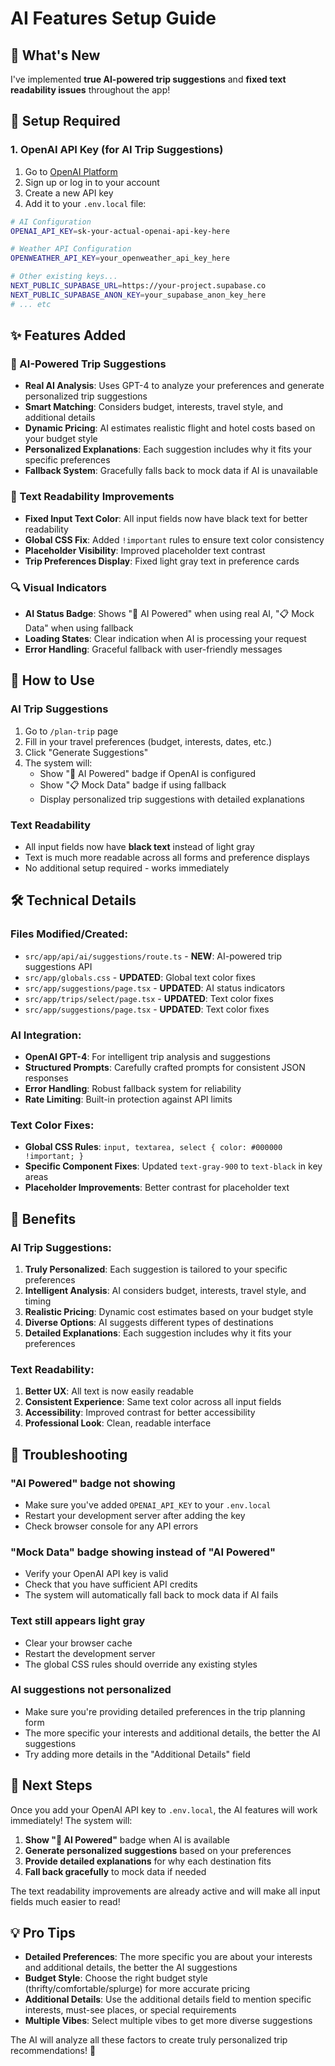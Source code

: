 # AI Features Setup Guide

## 🎯 What's New

I've implemented **true AI-powered trip suggestions** and **fixed text readability issues** throughout the app!

## 🔧 Setup Required

### 1. OpenAI API Key (for AI Trip Suggestions)

1. Go to [OpenAI Platform](https://platform.openai.com/api-keys)
2. Sign up or log in to your account
3. Create a new API key
4. Add it to your `.env.local` file:

```bash
# AI Configuration
OPENAI_API_KEY=sk-your-actual-openai-api-key-here

# Weather API Configuration
OPENWEATHER_API_KEY=your_openweather_api_key_here

# Other existing keys...
NEXT_PUBLIC_SUPABASE_URL=https://your-project.supabase.co
NEXT_PUBLIC_SUPABASE_ANON_KEY=your_supabase_anon_key_here
# ... etc
```

## ✨ Features Added

### 🤖 AI-Powered Trip Suggestions
- **Real AI Analysis**: Uses GPT-4 to analyze your preferences and generate personalized trip suggestions
- **Smart Matching**: Considers budget, interests, travel style, and additional details
- **Dynamic Pricing**: AI estimates realistic flight and hotel costs based on your budget style
- **Personalized Explanations**: Each suggestion includes why it fits your specific preferences
- **Fallback System**: Gracefully falls back to mock data if AI is unavailable

### 🎨 Text Readability Improvements
- **Fixed Input Text Color**: All input fields now have black text for better readability
- **Global CSS Fix**: Added `!important` rules to ensure text color consistency
- **Placeholder Visibility**: Improved placeholder text contrast
- **Trip Preferences Display**: Fixed light gray text in preference cards

### 🔍 Visual Indicators
- **AI Status Badge**: Shows "🤖 AI Powered" when using real AI, "📋 Mock Data" when using fallback
- **Loading States**: Clear indication when AI is processing your request
- **Error Handling**: Graceful fallback with user-friendly messages

## 🚀 How to Use

### AI Trip Suggestions
1. Go to `/plan-trip` page
2. Fill in your travel preferences (budget, interests, dates, etc.)
3. Click "Generate Suggestions"
4. The system will:
   - Show "🤖 AI Powered" badge if OpenAI is configured
   - Show "📋 Mock Data" badge if using fallback
   - Display personalized trip suggestions with detailed explanations

### Text Readability
- All input fields now have **black text** instead of light gray
- Text is much more readable across all forms and preference displays
- No additional setup required - works immediately

## 🛠️ Technical Details

### Files Modified/Created:
- `src/app/api/ai/suggestions/route.ts` - **NEW**: AI-powered trip suggestions API
- `src/app/globals.css` - **UPDATED**: Global text color fixes
- `src/app/suggestions/page.tsx` - **UPDATED**: AI status indicators
- `src/app/trips/select/page.tsx` - **UPDATED**: Text color fixes
- `src/app/suggestions/page.tsx` - **UPDATED**: Text color fixes

### AI Integration:
- **OpenAI GPT-4**: For intelligent trip analysis and suggestions
- **Structured Prompts**: Carefully crafted prompts for consistent JSON responses
- **Error Handling**: Robust fallback system for reliability
- **Rate Limiting**: Built-in protection against API limits

### Text Color Fixes:
- **Global CSS Rules**: `input, textarea, select { color: #000000 !important; }`
- **Specific Component Fixes**: Updated `text-gray-900` to `text-black` in key areas
- **Placeholder Improvements**: Better contrast for placeholder text

## 🎉 Benefits

### AI Trip Suggestions:
1. **Truly Personalized**: Each suggestion is tailored to your specific preferences
2. **Intelligent Analysis**: AI considers budget, interests, travel style, and timing
3. **Realistic Pricing**: Dynamic cost estimates based on your budget style
4. **Diverse Options**: AI suggests different types of destinations
5. **Detailed Explanations**: Each suggestion includes why it fits your preferences

### Text Readability:
1. **Better UX**: All text is now easily readable
2. **Consistent Experience**: Same text color across all input fields
3. **Accessibility**: Improved contrast for better accessibility
4. **Professional Look**: Clean, readable interface

## 🔧 Troubleshooting

### "AI Powered" badge not showing
- Make sure you've added `OPENAI_API_KEY` to your `.env.local`
- Restart your development server after adding the key
- Check browser console for any API errors

### "Mock Data" badge showing instead of "AI Powered"
- Verify your OpenAI API key is valid
- Check that you have sufficient API credits
- The system will automatically fall back to mock data if AI fails

### Text still appears light gray
- Clear your browser cache
- Restart the development server
- The global CSS rules should override any existing styles

### AI suggestions not personalized
- Make sure you're providing detailed preferences in the trip planning form
- The more specific your interests and additional details, the better the AI suggestions
- Try adding more details in the "Additional Details" field

## 📝 Next Steps

Once you add your OpenAI API key to `.env.local`, the AI features will work immediately! The system will:

1. **Show "🤖 AI Powered"** badge when AI is available
2. **Generate personalized suggestions** based on your preferences
3. **Provide detailed explanations** for why each destination fits
4. **Fall back gracefully** to mock data if needed

The text readability improvements are already active and will make all input fields much easier to read!

## 💡 Pro Tips

- **Detailed Preferences**: The more specific you are about your interests and additional details, the better the AI suggestions
- **Budget Style**: Choose the right budget style (thrifty/comfortable/splurge) for more accurate pricing
- **Additional Details**: Use the additional details field to mention specific interests, must-see places, or special requirements
- **Multiple Vibes**: Select multiple vibes to get more diverse suggestions

The AI will analyze all these factors to create truly personalized trip recommendations! 🚀
